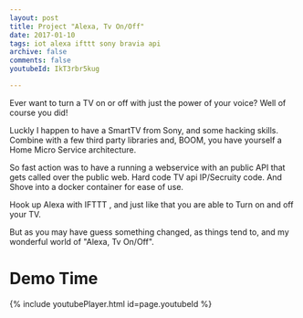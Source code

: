 ```yaml
---
layout: post
title: Project "Alexa, Tv On/Off"
date: 2017-01-10
tags: iot alexa ifttt sony bravia api
archive: false
comments: false
youtubeId: IkT3rbr5kug

---
```


Ever want to turn a TV on or off with just the power of your voice? Well of course you did! 

Luckly I happen to have a SmartTV from Sony, and some hacking skills.
Combine with a few third party libraries and, BOOM, you have yourself a Home Micro Service architecture.

So fast action was to have a running a webservice with an public API that gets called over the public web. 
Hard code TV api IP/Secruity code.
And Shove into a docker container for ease of use.

Hook up Alexa with IFTTT , and just like that you are able to Turn on and off your TV.


But as you may have guess something changed, as things tend to, and my wonderful world of "Alexa, Tv On/Off". 


# Demo Time


{% include youtubePlayer.html id=page.youtubeId %}



